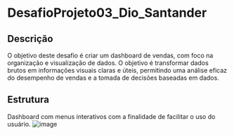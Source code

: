# DesafioProjeto03_Dio_Santander

## Descrição
O objetivo deste desafio é criar um dashboard de vendas, com foco na organização e visualização de dados. O objetivo é transformar dados brutos em informações visuais claras e úteis, permitindo uma análise eficaz do desempenho de vendas e a tomada de decisões baseadas em dados.

## Estrutura
Dashboard com menus interativos com a finalidade de facilitar o uso do usuário.
![image](https://github.com/user-attachments/assets/51d09f11-316b-4b37-96c7-8d7764334879)

